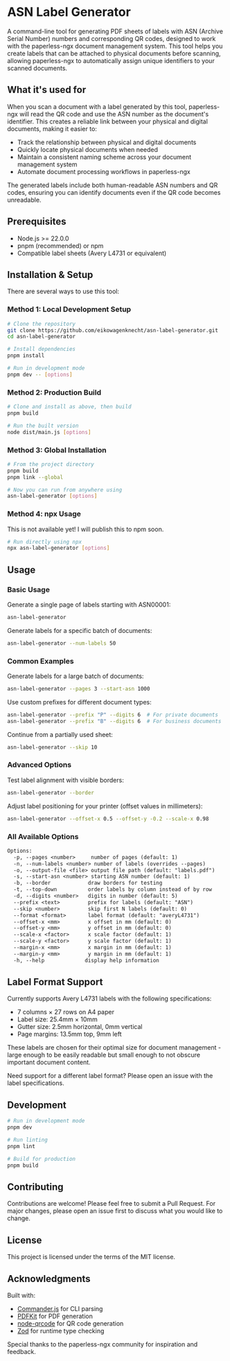 # ASN Label Generator

A command-line tool for generating PDF sheets of labels with ASN (Archive Serial Number) numbers and corresponding QR codes, designed to work with the paperless-ngx document management system. This tool helps you create labels that can be attached to physical documents before scanning, allowing paperless-ngx to automatically assign unique identifiers to your scanned documents.

## What it's used for

When you scan a document with a label generated by this tool, paperless-ngx will read the QR code and use the ASN number as the document's identifier. This creates a reliable link between your physical and digital documents, making it easier to:

- Track the relationship between physical and digital documents
- Quickly locate physical documents when needed
- Maintain a consistent naming scheme across your document management system
- Automate document processing workflows in paperless-ngx

The generated labels include both human-readable ASN numbers and QR codes, ensuring you can identify documents even if the QR code becomes unreadable.

## Prerequisites

- Node.js >= 22.0.0
- pnpm (recommended) or npm
- Compatible label sheets (Avery L4731 or equivalent)

## Installation & Setup

There are several ways to use this tool:

### Method 1: Local Development Setup

```bash
# Clone the repository
git clone https://github.com/eikowagenknecht/asn-label-generator.git
cd asn-label-generator

# Install dependencies
pnpm install

# Run in development mode
pnpm dev -- [options]
```

### Method 2: Production Build

```bash
# Clone and install as above, then build
pnpm build

# Run the built version
node dist/main.js [options]
```

### Method 3: Global Installation

```bash
# From the project directory
pnpm build
pnpm link --global

# Now you can run from anywhere using
asn-label-generator [options]
```

### Method 4: npx Usage

This is not available yet! I will publish this to npm soon.

```bash
# Run directly using npx
npx asn-label-generator [options]
```

## Usage

### Basic Usage

Generate a single page of labels starting with ASN00001:

```bash
asn-label-generator
```

Generate labels for a specific batch of documents:

```bash
asn-label-generator --num-labels 50
```

### Common Examples

Generate labels for a large batch of documents:

```bash
asn-label-generator --pages 3 --start-asn 1000
```

Use custom prefixes for different document types:

```bash
asn-label-generator --prefix "P" --digits 6  # For private documents
asn-label-generator --prefix "B" --digits 6  # For business documents
```

Continue from a partially used sheet:

```bash
asn-label-generator --skip 10
```

### Advanced Options

Test label alignment with visible borders:

```bash
asn-label-generator --border
```

Adjust label positioning for your printer (offset values in millimeters):

```bash
asn-label-generator --offset-x 0.5 --offset-y -0.2 --scale-x 0.98
```

### All Available Options

```txt
Options:
  -p, --pages <number>     number of pages (default: 1)
  -n, --num-labels <number> number of labels (overrides --pages)
  -o, --output-file <file> output file path (default: "labels.pdf")
  -s, --start-asn <number> starting ASN number (default: 1)
  -b, --border            draw borders for testing
  -t, --top-down          order labels by column instead of by row
  -d, --digits <number>   digits in number (default: 5)
  --prefix <text>         prefix for labels (default: "ASN")
  --skip <number>         skip first N labels (default: 0)
  --format <format>       label format (default: "averyL4731")
  --offset-x <mm>         x offset in mm (default: 0)
  --offset-y <mm>         y offset in mm (default: 0)
  --scale-x <factor>      x scale factor (default: 1)
  --scale-y <factor>      y scale factor (default: 1)
  --margin-x <mm>         x margin in mm (default: 1)
  --margin-y <mm>         y margin in mm (default: 1)
  -h, --help             display help information
```

## Label Format Support

Currently supports Avery L4731 labels with the following specifications:

- 7 columns × 27 rows on A4 paper
- Label size: 25.4mm × 10mm
- Gutter size: 2.5mm horizontal, 0mm vertical
- Page margins: 13.5mm top, 9mm left

These labels are chosen for their optimal size for document management - large enough to be easily readable but small enough to not obscure important document content.

Need support for a different label format? Please open an issue with the label specifications.

## Development

```bash
# Run in development mode
pnpm dev

# Run linting
pnpm lint

# Build for production
pnpm build
```

## Contributing

Contributions are welcome! Please feel free to submit a Pull Request. For major changes, please open an issue first to discuss what you would like to change.

## License

This project is licensed under the terms of the MIT license.

## Acknowledgments

Built with:

- [Commander.js](https://github.com/tj/commander.js) for CLI parsing
- [PDFKit](https://pdfkit.org/) for PDF generation
- [node-qrcode](https://github.com/soldair/node-qrcode) for QR code generation
- [Zod](https://github.com/colinhacks/zod) for runtime type checking

Special thanks to the paperless-ngx community for inspiration and feedback.

